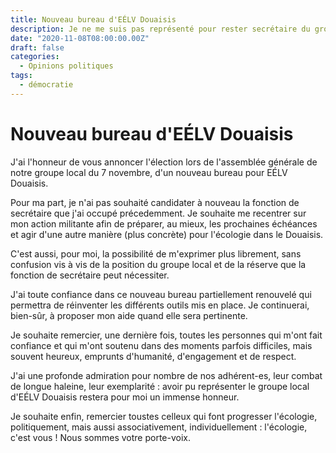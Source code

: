 ```yaml
---
title: Nouveau bureau d'EÉLV Douaisis
description: Je ne me suis pas représenté pour rester secrétaire du groupe local, mes explications sur ce choix.
date: "2020-11-08T08:00:00.00Z"
draft: false
categories:
  - Opinions politiques
tags:
  - démocratie
---
```


# Nouveau bureau d'EÉLV Douaisis

J'ai l'honneur de vous annoncer l'élection lors de l'assemblée générale de notre groupe local du 7 novembre, d'un nouveau bureau pour EÉLV Douaisis.

Pour ma part, je n'ai pas souhaité candidater à nouveau la fonction de secrétaire que j'ai occupé précedemment. Je souhaite me recentrer sur mon action militante afin de préparer, au mieux, les prochaines échéances et agir d'une autre manière (plus concrète) pour l'écologie dans le Douaisis.

C'est aussi, pour moi, la possibilité de m'exprimer plus librement, sans confusion vis à vis de la position du groupe local et de la réserve que la fonction de secrétaire peut nécessiter.

J'ai toute confiance dans ce nouveau bureau partiellement renouvelé qui permettra de réinventer les différents outils mis en place. Je continuerai, bien-sûr, à proposer mon aide quand elle sera pertinente.

Je souhaite remercier, une dernière fois, toutes les personnes qui m'ont fait confiance et qui m'ont soutenu dans des moments parfois difficiles, mais souvent heureux, emprunts d'humanité, d'engagement et de respect.

J'ai une profonde admiration pour nombre de nos adhérent-es, leur combat de longue haleine, leur exemplarité : avoir pu représenter le groupe local d'EÉLV Douaisis restera pour moi un immense honneur.

Je souhaite enfin, remercier toustes celleux qui font progresser l'écologie, politiquement, mais aussi associativement, individuellement : l'écologie, c'est vous ! Nous sommes votre porte-voix.
